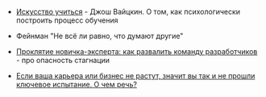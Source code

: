 - [Искусство учиться](https://www.mann-ivanov-ferber.ru/catalog/product/iskusstvo_obuchenija/) - Джош Вайцкин. О том, как психологически построить процесс обучения
- Фейнман "Не всё ли равно, что думают другие"

- [Проклятие новичка-эксперта: как развалить команду разработчиков](https://habr.com/ru/companies/ncloudtech/articles/862156/) - про опасность стагнации
- [Если ваша карьера или бизнес не растут, значит вы так и не прошли ключевое испытание. О чем речь?](https://habr.com/ru/articles/882930/)